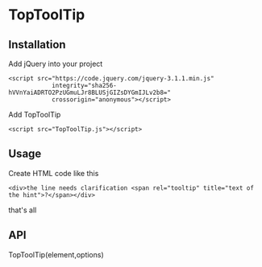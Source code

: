 # TopToolTip

## Installation
Add jQuery into your project
```
<script src="https://code.jquery.com/jquery-3.1.1.min.js"
            integrity="sha256-hVVnYaiADRTO2PzUGmuLJr8BLUSjGIZsDYGmIJLv2b8="
            crossorigin="anonymous"></script>
```

Add TopToolTip
```
<script src="TopToolTip.js"></script>
```

## Usage
Create HTML code like this
```
<div>the line needs clarification <span rel="tooltip" title="text of the hint">?</span></div>
```
that's all

## API

TopToolTip(element,options)
